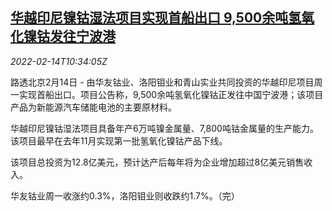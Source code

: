 <!--1644836463000-->
[华越印尼镍钴湿法项目实现首船出口 9,500余吨氢氧化镍钴发往宁波港](https://cn.reuters.com/article/huayou-cobaltmolybdenchina-0214-mon-idCNKBS2KJ0TI)
------

<div><i>2022-02-14T10:34:05Z</i></div><p>路透北京2月14日 - 由华友钴业、洛阳钼业和青山实业共同投资的华越印尼项目周一实现首船出口。项目公告称，9,500余吨氢氧化镍钴正发往中国宁波港；该项目产品为新能源汽车储能电池的主要原材料。</p><p>华越印尼镍钴湿法项目具备年产6万吨镍金属量、7,800吨钴金属量的生产能力。该项目最早在去年11月实现第一批氢氧化镍钴产品下线。</p><p>该项目总投资为12.8亿美元，预计达产后每年将为企业增加超过8亿美元销售收入。</p><p>华友钴业周一收涨约0.3%，洛阳钼业则收跌约1.7%。（完）</p>
